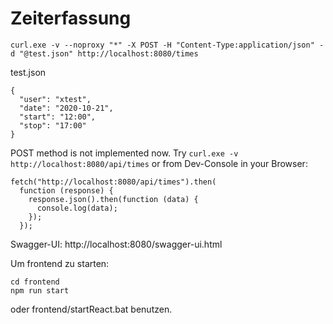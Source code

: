 # Zeiterfassung

`curl.exe -v --noproxy "*" -X POST -H "Content-Type:application/json" -d "@test.json" http://localhost:8080/times`

test.json
```
{
  "user": "xtest",
  "date": "2020-10-21",
  "start": "12:00",
  "stop": "17:00"
}
```

POST method is not implemented now. Try `curl.exe -v http://localhost:8080/api/times` or from Dev-Console in your Browser:
```
fetch("http://localhost:8080/api/times").then(
  function (response) {
    response.json().then(function (data) {
      console.log(data);
    });
  });
```

Swagger-UI:  http://localhost:8080/swagger-ui.html


Um frontend zu starten:
```
cd frontend
npm run start
```
oder frontend/startReact.bat benutzen.
